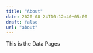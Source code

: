 ```yaml
---
title: "About"
date: 2020-08-24T10:12:40+05:00
draft: false
url: "about"
---
```



This is the Data Pages
